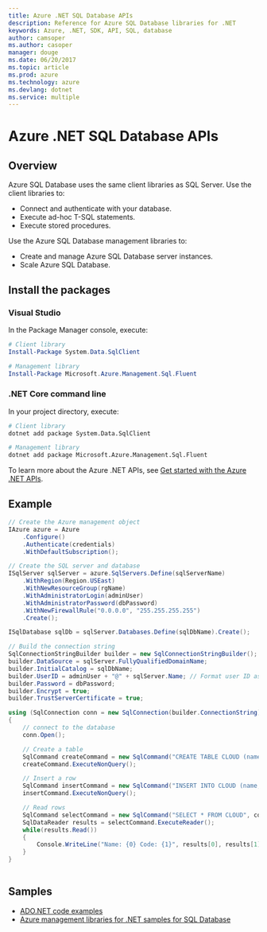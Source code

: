 ```yaml
---
title: Azure .NET SQL Database APIs
description: Reference for Azure SQL Database libraries for .NET
keywords: Azure, .NET, SDK, API, SQL, database
author: camsoper
ms.author: casoper
manager: douge
ms.date: 06/20/2017
ms.topic: article
ms.prod: azure
ms.technology: azure
ms.devlang: dotnet
ms.service: multiple
---
```


# Azure .NET SQL Database APIs

## Overview

Azure SQL Database uses the same client libraries as SQL Server.  Use the client libraries to:

* Connect and authenticate with your database.
* Execute ad-hoc T-SQL statements.
* Execute stored procedures.

Use the Azure SQL Database management libraries to:

* Create and manage Azure SQL Database server instances.
* Scale Azure SQL Database.

## Install the packages

### Visual Studio 

In the Package Manager console, execute:

```powershell
# Client library
Install-Package System.Data.SqlClient

# Management library
Install-Package Microsoft.Azure.Management.Sql.Fluent
``` 

### .NET Core command line

In your project directory, execute:

```bash
# Client library
dotnet add package System.Data.SqlClient

# Management library
dotnet add package Microsoft.Azure.Management.Sql.Fluent
```

To learn more about the Azure .NET APIs, see [Get started with the Azure .NET APIs](/dotnet/azure/dotnet-sdk-azure-get-started).

## Example

```csharp
// Create the Azure management object
IAzure azure = Azure
    .Configure()
    .Authenticate(credentials)
    .WithDefaultSubscription();

// Create the SQL server and database
ISqlServer sqlServer = azure.SqlServers.Define(sqlServerName)
    .WithRegion(Region.USEast)
    .WithNewResourceGroup(rgName)
    .WithAdministratorLogin(adminUser)
    .WithAdministratorPassword(dbPassword)
    .WithNewFirewallRule("0.0.0.0", "255.255.255.255")
    .Create();

ISqlDatabase sqlDb = sqlServer.Databases.Define(sqlDbName).Create();

// Build the connection string
SqlConnectionStringBuilder builder = new SqlConnectionStringBuilder();
builder.DataSource = sqlServer.FullyQualifiedDomainName;
builder.InitialCatalog = sqlDbName;
builder.UserID = adminUser + "@" + sqlServer.Name; // Format user ID as "user@server"
builder.Password = dbPassword;
builder.Encrypt = true;
builder.TrustServerCertificate = true;

using (SqlConnection conn = new SqlConnection(builder.ConnectionString))
{
    // connect to the database
    conn.Open();

    // Create a table
    SqlCommand createCommand = new SqlCommand("CREATE TABLE CLOUD (name varchar(255), code int);", conn);
    createCommand.ExecuteNonQuery();

    // Insert a row
    SqlCommand insertCommand = new SqlCommand("INSERT INTO CLOUD (name, code ) VALUES ('Azure', 1);", conn);
    insertCommand.ExecuteNonQuery();

    // Read rows
    SqlCommand selectCommand = new SqlCommand("SELECT * FROM CLOUD", conn);
    SqlDataReader results = selectCommand.ExecuteReader();
    while(results.Read())
    {
        Console.WriteLine("Name: {0} Code: {1}", results[0], results[1]);
    }
}
 
```

## Samples

- [ADO.NET code examples](/dotnet/framework/data/adonet/ado-net-code-examples)
- [Azure management libraries for .NET samples for SQL Database](/dotnet/azure/dotnet-sdk-azure-sql-database-samples)